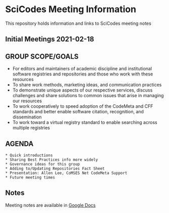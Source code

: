 SciCodes Meeting Information
=============================================

This repository holds information and links to SciCodes meeting notes



Initial Meetings 2021-02-18
------------

## GROUP SCOPE/GOALS
* For editors and maintainers of academic discipline and institutional software registries and repositories and those who work with these resources  
* To share work methods, marketing ideas, and communication practices  
* To demonstrate unique aspects of our respective services, discuss challenges and share solutions to common issues that arise in managing our resources  
* To work cooperatively to speed adoption of the CodeMeta and CFF standards and better enable software citation, recognition, and dissemination  
* To work toward a virtual registry standard to enable searching across multiple registries  

## AGENDA
	* Quick introductions
	* Sharing Best Practices info more widely
	* Governance ideas for this group
	* Adding to/Updating Repositories Fact Sheet
	* Presentation: Allen Lee, CoMSES Net CodeMeta Support
	* Future meeting times

## Notes
Meeting notes are available in [Google Docs](https://docs.google.com/document/d/1DWCM9Tf1BMqmm5WslwxCXtmRbtYb-xqxX26AwmAna3A/edit) 

